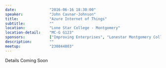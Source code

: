 ```yaml
---
date:               "2016-06-16 18:30:00"
speaker:            "John Cavnar-Johnson"
title:              "Azure Internet of Things"
subtitle:           ""
location:           "Lone Star College - Montgomery"
location-detail:    "MC-G G123"
sponsors:           ["Improving Enterprises", "Lonestar Montgomery College"]
description:        ""
meetup:             "230844803"
---
```

Details Coming Soon
